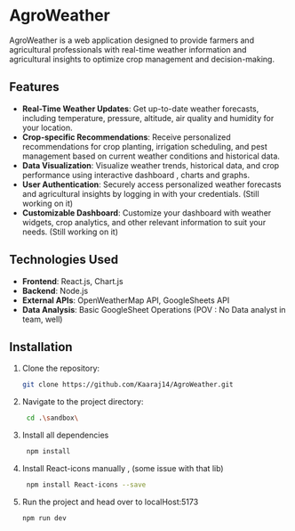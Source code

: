 # AgroWeather

AgroWeather is a web application designed to provide farmers and agricultural professionals with real-time weather information and agricultural insights to optimize crop management and decision-making.

## Features

- **Real-Time Weather Updates**: Get up-to-date weather forecasts, including temperature, pressure, altitude, air quality and humidity for your location.
- **Crop-specific Recommendations**: Receive personalized recommendations for crop planting, irrigation scheduling, and pest management based on current weather conditions and historical data.
- **Data Visualization**: Visualize weather trends, historical data, and crop performance using interactive dashboard , charts and graphs.
- **User Authentication**: Securely access personalized weather forecasts and agricultural insights by logging in with your credentials. (Still working on it)
- **Customizable Dashboard**: Customize your dashboard with weather widgets, crop analytics, and other relevant information to suit your needs. (Still working on it)

## Technologies Used

- **Frontend**: React.js, Chart.js
- **Backend**: Node.js
- **External APIs**: OpenWeatherMap API, GoogleSheets API
- **Data Analysis**: Basic GoogleSheet Operations (POV : No Data analyst in team, well)

## Installation

1. Clone the repository:
   ```sh
   git clone https://github.com/Kaaraj14/AgroWeather.git
2. Navigate to the project directory:
   ```sh
    cd .\sandbox\
3. Install all dependencies
   ```sh
    npm install
4. Install React-icons manually , (some issue with that lib)
   ```sh
    npm install React-icons --save
5. Run the project and head over to localHost:5173
    ```sh
    npm run dev 
